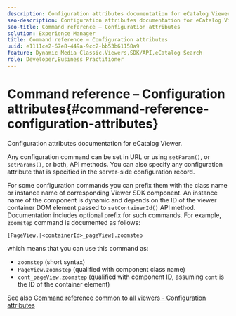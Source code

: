 ```yaml
---
description: Configuration attributes documentation for eCatalog Viewer.
seo-description: Configuration attributes documentation for eCatalog Viewer.
seo-title: Command reference – Configuration attributes
solution: Experience Manager
title: Command reference – Configuration attributes
uuid: e1111ce2-67e8-449a-9cc2-bb53b61158a9
feature: Dynamic Media Classic,Viewers,SDK/API,eCatalog Search
role: Developer,Business Practitioner
---
```


# Command reference – Configuration attributes{#command-reference-configuration-attributes}

Configuration attributes documentation for eCatalog Viewer.

Any configuration command can be set in URL or using `setParam()`, or `setParams()`, or both, API methods. You can also specify any configuration attribute that is specified in the server-side configuration record.

For some configuration commands you can prefix them with the class name or instance name of corresponding Viewer SDK component. An instance name of the component is dynamic and depends on the ID of the viewer container DOM element passed to `setContainerId()` API method. Documentation includes optional prefix for such commands. For example, `zoomstep` command is documented as follows:

`[PageView.|<containerId>_pageView].zoomstep`

which means that you can use this command as:

* `zoomstep` (short syntax) 
* `PageView.zoomstep` (qualified with component class name) 
* `cont_pageView.zoomstep` (qualified with component ID, assuming `cont` is the ID of the container element)

See also [Command reference common to all viewers - Configuration attributes](../../../r-html5-viewer-20-cmdref-configattrib/r-html5-viewer-20-cmdref-configattrib.md#concept-850e0f2c49b949deb7cfbfd330d329bd) 
